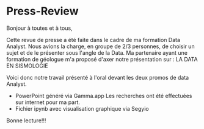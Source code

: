 # Press-Review
Bonjour à toutes et à tous, 

Cette revue de presse a été faite dans le cadre de ma formation Data Analyst.
Nous avions la charge, en groupe de 2/3 personnes, de choisir un sujet et de le présenter sous l'angle de la Data.
Ma partenaire ayant une formation de géologue m'a proposé d'axer notre présentation sur : 
LA DATA EN SISMOLOGIE

Voici donc notre travail présenté à l'oral devant les deux promos de data Analyst.

- PowerPoint généré via Gamma.app
Les recherches ont été effectuées sur internet pour ma part.
- Fichier ipynb avec visualisation graphique via Segyio

Bonne lecture!!!
